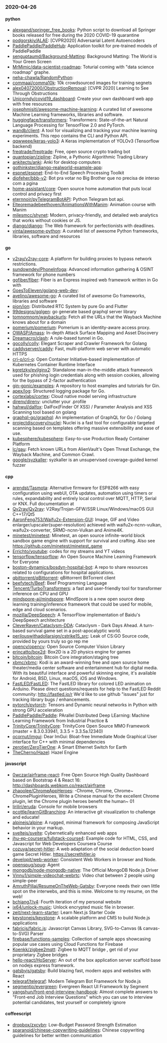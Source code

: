### 2020-04-26

#### python
* [alexgand/springer_free_books](https://github.com/alexgand/springer_free_books): Python script to download all Springer books released for free during the 2020 COVID-19 quarantine
* [podgorskiy/ALAE](https://github.com/podgorskiy/ALAE): [CVPR2020] Adversarial Latent Autoencoders
* [PaddlePaddle/PaddleHub](https://github.com/PaddlePaddle/PaddleHub): Application toolkit for pre-trained models of PaddlePaddle 
* [senguptaumd/Background-Matting](https://github.com/senguptaumd/Background-Matting): Background Matting: The World is Your Green Screen
* [MrMimic/data-scientist-roadmap](https://github.com/MrMimic/data-scientist-roadmap): Toturial coming with "data science roadmap" graphe.
* [neha-chawla/RandomPython](https://github.com/neha-chawla/RandomPython): 
* [commaai/comma10k](https://github.com/commaai/comma10k): 10k crowdsourced images for training segnets
* [alex04072000/ObstructionRemoval](https://github.com/alex04072000/ObstructionRemoval): [CVPR 2020] Learning to See Through Obstructions
* [Unicorndy/covid19_dashboard](https://github.com/Unicorndy/covid19_dashboard): Create your own dashboard web app with free resources
* [josephmisiti/awesome-machine-learning](https://github.com/josephmisiti/awesome-machine-learning): A curated list of awesome Machine Learning frameworks, libraries and software.
* [huggingface/transformers](https://github.com/huggingface/transformers):  Transformers: State-of-the-art Natural Language Processing for TensorFlow 2.0 and PyTorch.
* [wandb/client](https://github.com/wandb/client):  A tool for visualizing and tracking your machine learning experiments. This repo contains the CLI and Python API.
* [qqwweee/keras-yolo3](https://github.com/qqwweee/keras-yolo3): A Keras implementation of YOLOv3 (Tensorflow backend)
* [freqtrade/freqtrade](https://github.com/freqtrade/freqtrade): Free, open source crypto trading bot
* [quantopian/zipline](https://github.com/quantopian/zipline): Zipline, a Pythonic Algorithmic Trading Library
* [ankitects/anki](https://github.com/ankitects/anki): Anki for desktop computers
* [gothinkster/django-realworld-example-app](https://github.com/gothinkster/django-realworld-example-app): 
* [espnet/espnet](https://github.com/espnet/espnet): End-to-End Speech Processing Toolkit
* [diofeher/bbb-v2](https://github.com/diofeher/bbb-v2): Bot pra votar no Big Brother que no precisa de interao com a pgina
* [home-assistant/core](https://github.com/home-assistant/core):  Open source home automation that puts local control and privacy first
* [eternnoir/pyTelegramBotAPI](https://github.com/eternnoir/pyTelegramBotAPI): Python Telegram bot api.
* [Elteoremadebeethoven/AnimationsWithManim](https://github.com/Elteoremadebeethoven/AnimationsWithManim): Animation course with Manim
* [milesmcc/shynet](https://github.com/milesmcc/shynet): Modern, privacy-friendly, and detailed web analytics that works without cookies or JS.
* [django/django](https://github.com/django/django): The Web framework for perfectionists with deadlines.
* [vinta/awesome-python](https://github.com/vinta/awesome-python): A curated list of awesome Python frameworks, libraries, software and resources

#### go
* [v2ray/v2ray-core](https://github.com/v2ray/v2ray-core): A platform for building proxies to bypass network restrictions.
* [sundowndev/PhoneInfoga](https://github.com/sundowndev/PhoneInfoga): Advanced information gathering & OSINT framework for phone numbers
* [gofiber/fiber](https://github.com/gofiber/fiber):  Fiber is an Express inspired web framework written in Go with 
* [GoesToEleven/golang-web-dev](https://github.com/GoesToEleven/golang-web-dev): 
* [avelino/awesome-go](https://github.com/avelino/awesome-go): A curated list of awesome Go frameworks, libraries and software
* [pion/ion](https://github.com/pion/ion): Distributed RTC System by pure Go and Flutter
* [99designs/gqlgen](https://github.com/99designs/gqlgen): go generate based graphql server library
* [tomnomnom/waybackurls](https://github.com/tomnomnom/waybackurls): Fetch all the URLs that the Wayback Machine knows about for a domain
* [pomerium/pomerium](https://github.com/pomerium/pomerium): Pomerium is an identity-aware access proxy.
* [OWASP/Amass](https://github.com/OWASP/Amass): In-depth Attack Surface Mapping and Asset Discovery
* [Dreamacro/clash](https://github.com/Dreamacro/clash): A rule-based tunnel in Go.
* [gocolly/colly](https://github.com/gocolly/colly): Elegant Scraper and Crawler Framework for Golang
* [caddyserver/caddy](https://github.com/caddyserver/caddy): Fast, multi-platform web server with automatic HTTPS
* [cri-o/cri-o](https://github.com/cri-o/cri-o): Open Container Initiative-based implementation of Kubernetes Container Runtime Interface
* [kgretzky/evilginx2](https://github.com/kgretzky/evilginx2): Standalone man-in-the-middle attack framework used for phishing login credentials along with session cookies, allowing for the bypass of 2-factor authentication
* [gin-gonic/examples](https://github.com/gin-gonic/examples): A repository to host examples and tutorials for Gin.
* [apex/log](https://github.com/apex/log): Structured logging package for Go.
* [cortexlabs/cortex](https://github.com/cortexlabs/cortex): Cloud native model serving infrastructure
* [direnv/direnv](https://github.com/direnv/direnv): unclutter your .profile
* [hahwul/dalfox](https://github.com/hahwul/dalfox): DalFox(Finder Of XSS) / Parameter Analysis and XSS Scanning tool based on golang
* [graphql-go/graphql](https://github.com/graphql-go/graphql): An implementation of GraphQL for Go / Golang
* [projectdiscovery/nuclei](https://github.com/projectdiscovery/nuclei): Nuclei is a fast tool for configurable targeted scanning based on templates offering massive extensibility and ease of use.
* [kubesphere/kubesphere](https://github.com/kubesphere/kubesphere): Easy-to-use Production Ready Container Platform
* [lc/gau](https://github.com/lc/gau): Fetch known URLs from AlienVault's Open Threat Exchange, the Wayback Machine, and Common Crawl.
* [google/syzkaller](https://github.com/google/syzkaller): syzkaller is an unsupervised coverage-guided kernel fuzzer

#### cpp
* [arendst/Tasmota](https://github.com/arendst/Tasmota): Alternative firmware for ESP8266 with easy configuration using webUI, OTA updates, automation using timers or rules, expandability and entirely local control over MQTT, HTTP, Serial or KNX. Full documentation at
* [Qv2ray/Qv2ray](https://github.com/Qv2ray/Qv2ray):  V2Ray/Trojan-GFW/SSR Linux/Windows/macOS  GUI   C++17/Qt5  
* [AaronFeng753/Waifu2x-Extension-GUI](https://github.com/AaronFeng753/Waifu2x-Extension-GUI): Image, GIF and Video enlarger/upscaler(super-resolution) achieved with waifu2x-ncnn-vulkan, waifu2x-converter, SRMD-ncnn-Vulkan and Anime4K.
* [minetest/minetest](https://github.com/minetest/minetest): Minetest, an open source infinite-world block sandbox game engine with support for survival and crafting. Also see https://github.com/minetest/minetest_game
* [Errichto/youtube](https://github.com/Errichto/youtube): codes for my streams and YT videos
* [tensorflow/tensorflow](https://github.com/tensorflow/tensorflow): An Open Source Machine Learning Framework for Everyone
* [boston-dynamics/bosdyn-hospital-bot](https://github.com/boston-dynamics/bosdyn-hospital-bot): A repo to share resources related to configurations for hospital applications.
* [qbittorrent/qBittorrent](https://github.com/qbittorrent/qBittorrent): qBittorrent BitTorrent client
* [beefytech/Beef](https://github.com/beefytech/Beef): Beef Programming Language
* [Tencent/TurboTransformers](https://github.com/Tencent/TurboTransformers): a fast and user-friendly tool for transformer inference on CPU and GPU
* [mindspore-ai/mindspore](https://github.com/mindspore-ai/mindspore): MindSpore is a new open source deep learning training/inference framework that could be used for mobile, edge and cloud scenarios.
* [mozilla/DeepSpeech](https://github.com/mozilla/DeepSpeech): A TensorFlow implementation of Baidu's DeepSpeech architecture
* [CleverRaven/Cataclysm-DDA](https://github.com/CleverRaven/Cataclysm-DDA): Cataclysm - Dark Days Ahead. A turn-based survival game set in a post-apocalyptic world.
* [perilouswithadollarsign/cstrike15_src](https://github.com/perilouswithadollarsign/cstrike15_src): Leak of CS:GO Source code, provided by yours truly so go rep me
* [opencv/opencv](https://github.com/opencv/opencv): Open Source Computer Vision Library
* [erincatto/box2d](https://github.com/erincatto/box2d): Box2D is a 2D physics engine for games
* [bitcoin/bitcoin](https://github.com/bitcoin/bitcoin): Bitcoin Core integration/staging tree
* [xbmc/xbmc](https://github.com/xbmc/xbmc): Kodi is an award-winning free and open source home theater/media center software and entertainment hub for digital media. With its beautiful interface and powerful skinning engine, it's available for Android, BSD, Linux, macOS, iOS and Windows.
* [FastLED/FastLED](https://github.com/FastLED/FastLED): The FastLED library for colored LED animation on Arduino. Please direct questions/requests for help to the FastLED Reddit community: http://fastled.io/r We'd like to use github "issues" just for tracking library bugs / enhancements.
* [pytorch/pytorch](https://github.com/pytorch/pytorch): Tensors and Dynamic neural networks in Python with strong GPU acceleration
* [PaddlePaddle/Paddle](https://github.com/PaddlePaddle/Paddle): PArallel Distributed Deep LEarning: Machine Learning Framework from Industrial Practice &
* [TrinityCore/TrinityCore](https://github.com/TrinityCore/TrinityCore): TrinityCore Open Source MMO Framework (master = 8.3.0.33941, 3.3.5 = 3.3.5a.12340)
* [ocornut/imgui](https://github.com/ocornut/imgui): Dear ImGui: Bloat-free Immediate Mode Graphical User interface for C++ with minimal dependencies
* [zerotier/ZeroTierOne](https://github.com/zerotier/ZeroTierOne): A Smart Ethernet Switch for Earth
* [TheCherno/Hazel](https://github.com/TheCherno/Hazel): Hazel Engine

#### javascript
* [0wczar/airframe-react](https://github.com/0wczar/airframe-react): Free Open Source High Quality Dashboard based on Bootstrap 4 & React 16: http://dashboards.webkom.co/react/airframe
* [zhaoolee/ChromeAppHeroes](https://github.com/zhaoolee/ChromeAppHeroes): -Chrome, Chrome, Chrome~ ChromePluginHeroes, Write a Chinese manual for the excellent Chrome plugin, let the Chrome plugin heroes benefit the human~ 01
* [liriliri/eruda](https://github.com/liriliri/eruda): Console for mobile browsers
* [pcottle/learnGitBranching](https://github.com/pcottle/learnGitBranching): An interactive git visualization to challenge and educate!
* [alpinejs/alpine](https://github.com/alpinejs/alpine): A rugged, minimal framework for composing JavaScript behavior in your markup.
* [sveltejs/svelte](https://github.com/sveltejs/svelte): Cybernetically enhanced web apps
* [jhu-ep-coursera/fullstack-course4](https://github.com/jhu-ep-coursera/fullstack-course4): Example code for HTML, CSS, and Javascript for Web Developers Coursera Course
* [cozuya/secret-hitler](https://github.com/cozuya/secret-hitler): A web adaptation of the social deduction board game Secret Hitler. https://secrethitler.io
* [developit/web-worker](https://github.com/developit/web-worker): Consistent Web Workers in browser and Node.
* [openspug/spug](https://github.com/openspug/spug):  Agent
* [mongodb/node-mongodb-native](https://github.com/mongodb/node-mongodb-native): The Official MongoDB Node.js Driver
* [Vinnu1/simple-videochat-webrtc](https://github.com/Vinnu1/simple-videochat-webrtc): Video chat between 2 people using simple-peer
* [AmruthPillai/ResumeOnTheWeb-Gatsby](https://github.com/AmruthPillai/ResumeOnTheWeb-Gatsby): Everyone needs their own little spot on the interwebs, and this is mine. Welcome to my resume, on the web!
* [bchiang7/v4](https://github.com/bchiang7/v4): Fourth iteration of my personal website
* [ix64/unlock-music](https://github.com/ix64/unlock-music): Unlock encrypted music file in browser. 
* [zeit/next-learn-starter](https://github.com/zeit/next-learn-starter): Learn Next.js Starter Code
* [keystonejs/keystone](https://github.com/keystonejs/keystone): A scalable platform and CMS to build Node.js applications
* [fabricjs/fabric.js](https://github.com/fabricjs/fabric.js): Javascript Canvas Library, SVG-to-Canvas (& canvas-to-SVG) Parser
* [firebase/functions-samples](https://github.com/firebase/functions-samples): Collection of sample apps showcasing popular use cases using Cloud Functions for Firebase
* [Koenkk/zigbee2mqtt](https://github.com/Koenkk/zigbee2mqtt): Zigbee  to MQTT bridge , get rid of your proprietary Zigbee bridges 
* [hello-react/HoServer](https://github.com/hello-react/HoServer): An out of the box application server scaffold base on nodejs express framework.
* [gatsbyjs/gatsby](https://github.com/gatsbyjs/gatsby): Build blazing fast, modern apps and websites with React
* [telegraf/telegraf](https://github.com/telegraf/telegraf): Modern Telegram Bot Framework for Node.js
* [segmentio/evergreen](https://github.com/segmentio/evergreen):  Evergreen React UI Framework by Segment
* [yangshun/front-end-interview-handbook](https://github.com/yangshun/front-end-interview-handbook):  Almost complete answers to "Front-end Job Interview Questions" which you can use to interview potential candidates, test yourself or completely ignore

#### coffeescript
* [dropbox/zxcvbn](https://github.com/dropbox/zxcvbn): Low-Budget Password Strength Estimation
* [sparanoid/chinese-copywriting-guidelines](https://github.com/sparanoid/chinese-copywriting-guidelines): Chinese copywriting guidelines for better written communication
